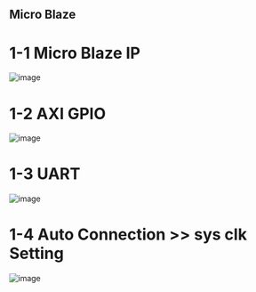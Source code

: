 ## Micro Blaze

# 1-1 Micro Blaze IP

![image](https://user-images.githubusercontent.com/109562373/196101856-fbc18660-be5e-4466-b914-44fe878210bd.png)

# 1-2 AXI GPIO

![image](https://user-images.githubusercontent.com/109562373/196102003-7092089d-6c3b-48da-93dc-690ab01bd791.png)

# 1-3 UART

![image](https://user-images.githubusercontent.com/109562373/196102128-cb463c97-6dc0-4314-b439-ce783fa5b7a5.png)


# 1-4 Auto Connection >> sys clk Setting

![image](https://user-images.githubusercontent.com/109562373/196103283-b3d57336-43cc-4ad8-bd34-a2c05a3cc76f.png)



